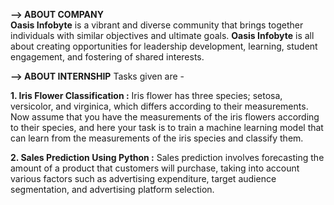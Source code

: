 ****--> ABOUT COMPANY****                                                    
**Oasis Infobyte** is a vibrant and diverse community that brings together individuals with similar objectives and ultimate goals.
**Oasis Infobyte** is all about creating opportunities for leadership development, learning, student engagement, and fostering of shared interests.

****--> ABOUT INTERNSHIP****
 Tasks given are -
  
  **1. Iris Flower Classification :**
       Iris flower has three species; setosa, versicolor, and virginica, which differs according to their measurements. Now assume that you have the measurements of the iris flowers according to their species, and here your task is to train a machine learning model that can learn from the measurements of the iris species and classify them.

  **2. Sales Prediction Using Python :**
       Sales prediction involves forecasting the amount of a product that customers will purchase, taking into account various factors such as advertising expenditure, target audience segmentation, and advertising platform selection.
